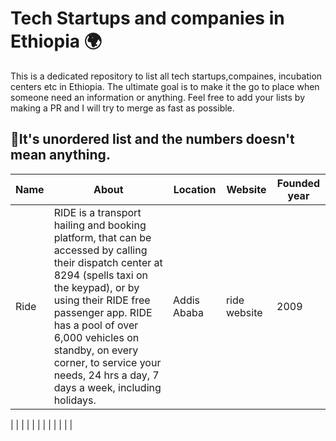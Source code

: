 # Tech Startups and companies in Ethiopia 🌍
This is a dedicated repository to list all tech startups,compaines, incubation centers etc in Ethiopia. The ultimate goal is to make it the go to place when someone need an information or anything. Feel free to add your lists by making a PR and I will try to merge as fast as possible. 

## 🚧It's unordered list and the numbers doesn't mean anything. 


|      Name               | About                          |   Location                  | Website                      | Founded year |
| ----------------------  | ------------------------------ |----------------------       |------------------------------|--------------|
| Ride | RIDE is a transport hailing and booking platform, that can be accessed by calling their dispatch center at 8294 (spells taxi on the keypad), or by using their RIDE free passenger app. RIDE has a pool of over 6,000 vehicles on standby, on every corner, to service your needs, 24 hrs a day, 7 days a week, including holidays.|  Addis Ababa| ride website |2009|


|   |     |     |    |   |
|   |     |     |    |   |


                                                                                                                                                   
